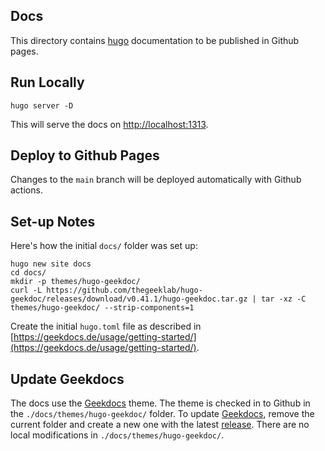 Docs
----

This directory contains [hugo](https://gohugo.io) documentation to be published in Github pages.

Run Locally
-----------

```
hugo server -D
```

This will serve the docs on [http://localhost:1313](http://localhost:1313).

Deploy to Github Pages
----------------------

Changes to the `main` branch will be deployed automatically with Github actions.

Set-up Notes
------------

Here's how the initial `docs/` folder was set up:

```
hugo new site docs
cd docs/
mkdir -p themes/hugo-geekdoc/
curl -L https://github.com/thegeeklab/hugo-geekdoc/releases/download/v0.41.1/hugo-geekdoc.tar.gz | tar -xz -C themes/hugo-geekdoc/ --strip-components=1
```

Create the initial `hugo.toml` file as described in [https://geekdocs.de/usage/getting-started/](https://geekdocs.de/usage/getting-started/).

Update Geekdocs
---------------

The docs use the [Geekdocs](https://geekdocs.de/) theme. The theme is checked in to Github in the `./docs/themes/hugo-geekdoc/` folder. To update [Geekdocs](https://geekdocs.de/), remove the current folder and create a new one with the latest [release](https://github.com/thegeeklab/hugo-geekdoc/releases). There are no local modifications in `./docs/themes/hugo-geekdoc/`.
